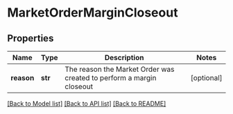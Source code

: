 # MarketOrderMarginCloseout

## Properties
Name | Type | Description | Notes
------------ | ------------- | ------------- | -------------
**reason** | **str** | The reason the Market Order was created to perform a margin closeout | [optional] 

[[Back to Model list]](../README.md#documentation-for-models) [[Back to API list]](../README.md#documentation-for-api-endpoints) [[Back to README]](../README.md)


